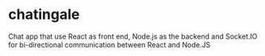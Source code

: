 # chatingale
Chat app that use React as front end, Node.js as the backend and Socket.IO for bi-directional communication between React and Node.JS
